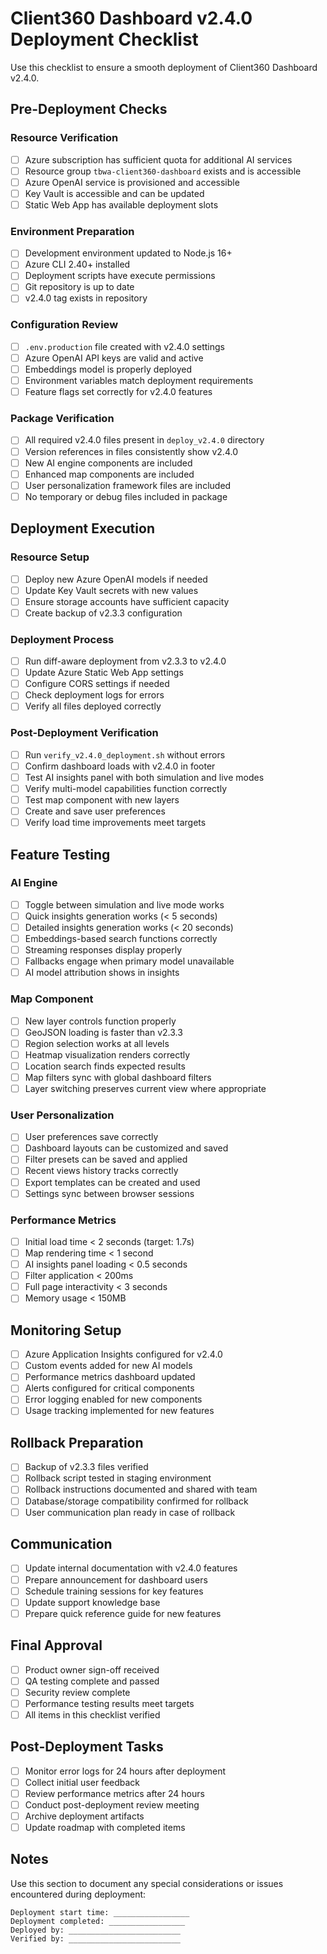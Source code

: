 # Client360 Dashboard v2.4.0 Deployment Checklist

Use this checklist to ensure a smooth deployment of Client360 Dashboard v2.4.0.

## Pre-Deployment Checks

### Resource Verification
- [ ] Azure subscription has sufficient quota for additional AI services
- [ ] Resource group `tbwa-client360-dashboard` exists and is accessible
- [ ] Azure OpenAI service is provisioned and accessible
- [ ] Key Vault is accessible and can be updated
- [ ] Static Web App has available deployment slots

### Environment Preparation
- [ ] Development environment updated to Node.js 16+
- [ ] Azure CLI 2.40+ installed
- [ ] Deployment scripts have execute permissions
- [ ] Git repository is up to date
- [ ] v2.4.0 tag exists in repository

### Configuration Review
- [ ] `.env.production` file created with v2.4.0 settings
- [ ] Azure OpenAI API keys are valid and active
- [ ] Embeddings model is properly deployed
- [ ] Environment variables match deployment requirements
- [ ] Feature flags set correctly for v2.4.0 features

### Package Verification
- [ ] All required v2.4.0 files present in `deploy_v2.4.0` directory
- [ ] Version references in files consistently show v2.4.0
- [ ] New AI engine components are included
- [ ] Enhanced map components are included
- [ ] User personalization framework files are included
- [ ] No temporary or debug files included in package

## Deployment Execution

### Resource Setup
- [ ] Deploy new Azure OpenAI models if needed
- [ ] Update Key Vault secrets with new values
- [ ] Ensure storage accounts have sufficient capacity
- [ ] Create backup of v2.3.3 configuration

### Deployment Process
- [ ] Run diff-aware deployment from v2.3.3 to v2.4.0
- [ ] Update Azure Static Web App settings
- [ ] Configure CORS settings if needed
- [ ] Check deployment logs for errors
- [ ] Verify all files deployed correctly

### Post-Deployment Verification
- [ ] Run `verify_v2.4.0_deployment.sh` without errors
- [ ] Confirm dashboard loads with v2.4.0 in footer
- [ ] Test AI insights panel with both simulation and live modes
- [ ] Verify multi-model capabilities function correctly
- [ ] Test map component with new layers
- [ ] Create and save user preferences
- [ ] Verify load time improvements meet targets

## Feature Testing

### AI Engine
- [ ] Toggle between simulation and live mode works
- [ ] Quick insights generation works (< 5 seconds)
- [ ] Detailed insights generation works (< 20 seconds)
- [ ] Embeddings-based search functions correctly
- [ ] Streaming responses display properly
- [ ] Fallbacks engage when primary model unavailable
- [ ] AI model attribution shows in insights

### Map Component
- [ ] New layer controls function properly
- [ ] GeoJSON loading is faster than v2.3.3
- [ ] Region selection works at all levels
- [ ] Heatmap visualization renders correctly
- [ ] Location search finds expected results
- [ ] Map filters sync with global dashboard filters
- [ ] Layer switching preserves current view where appropriate

### User Personalization
- [ ] User preferences save correctly
- [ ] Dashboard layouts can be customized and saved
- [ ] Filter presets can be saved and applied
- [ ] Recent views history tracks correctly
- [ ] Export templates can be created and used
- [ ] Settings sync between browser sessions

### Performance Metrics
- [ ] Initial load time < 2 seconds (target: 1.7s)
- [ ] Map rendering time < 1 second
- [ ] AI insights panel loading < 0.5 seconds
- [ ] Filter application < 200ms
- [ ] Full page interactivity < 3 seconds
- [ ] Memory usage < 150MB

## Monitoring Setup

- [ ] Azure Application Insights configured for v2.4.0
- [ ] Custom events added for new AI models
- [ ] Performance metrics dashboard updated
- [ ] Alerts configured for critical components
- [ ] Error logging enabled for new components
- [ ] Usage tracking implemented for new features

## Rollback Preparation

- [ ] Backup of v2.3.3 files verified
- [ ] Rollback script tested in staging environment
- [ ] Rollback instructions documented and shared with team
- [ ] Database/storage compatibility confirmed for rollback
- [ ] User communication plan ready in case of rollback

## Communication

- [ ] Update internal documentation with v2.4.0 features
- [ ] Prepare announcement for dashboard users
- [ ] Schedule training sessions for key features
- [ ] Update support knowledge base
- [ ] Prepare quick reference guide for new features

## Final Approval

- [ ] Product owner sign-off received
- [ ] QA testing complete and passed
- [ ] Security review complete
- [ ] Performance testing results meet targets
- [ ] All items in this checklist verified

## Post-Deployment Tasks

- [ ] Monitor error logs for 24 hours after deployment
- [ ] Collect initial user feedback
- [ ] Review performance metrics after 24 hours
- [ ] Conduct post-deployment review meeting
- [ ] Archive deployment artifacts
- [ ] Update roadmap with completed items

## Notes

Use this section to document any special considerations or issues encountered during deployment:

```
Deployment start time: _________________
Deployment completed: _________________
Deployed by: _________________________
Verified by: _________________________
```